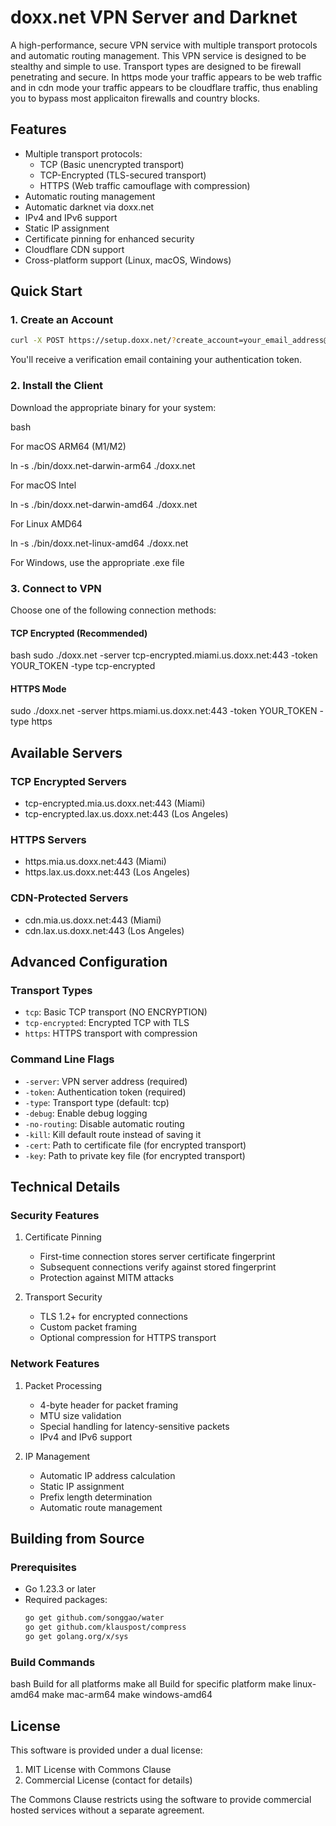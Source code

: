 # doxx.net VPN Server and Darknet

A high-performance, secure VPN service with multiple transport protocols and automatic routing management. This VPN service is designed to be stealthy and simple to use. Transport types are designed to be firewall penetrating and secure. In https mode your traffic appears to be web traffic and in cdn mode your traffic appears to be cloudflare traffic, thus enabling you to bypass most applicaiton firewalls and country blocks. 

## Features

- Multiple transport protocols:
  - TCP (Basic unencrypted transport)
  - TCP-Encrypted (TLS-secured transport)
  - HTTPS (Web traffic camouflage with compression)
- Automatic routing management
- Automatic darknet via doxx.net
- IPv4 and IPv6 support
- Static IP assignment
- Certificate pinning for enhanced security
- Cloudflare CDN support
- Cross-platform support (Linux, macOS, Windows)

## Quick Start

### 1. Create an Account
```bash
curl -X POST https://setup.doxx.net/?create_account=your_email_address@domain.com
```

You'll receive a verification email containing your authentication token.

### 2. Install the Client

Download the appropriate binary for your system:

bash

For macOS ARM64 (M1/M2)

ln -s ./bin/doxx.net-darwin-arm64 ./doxx.net

For macOS Intel

ln -s ./bin/doxx.net-darwin-amd64 ./doxx.net

For Linux AMD64

ln -s ./bin/doxx.net-linux-amd64 ./doxx.net

For Windows, use the appropriate .exe file


### 3. Connect to VPN

Choose one of the following connection methods:

#### TCP Encrypted (Recommended)

bash
sudo ./doxx.net -server tcp-encrypted.miami.us.doxx.net:443 -token YOUR_TOKEN -type tcp-encrypted

#### HTTPS Mode
sudo ./doxx.net -server https.miami.us.doxx.net:443 -token YOUR_TOKEN -type https


## Available Servers

### TCP Encrypted Servers
- tcp-encrypted.mia.us.doxx.net:443 (Miami)
- tcp-encrypted.lax.us.doxx.net:443 (Los Angeles)

### HTTPS Servers
- https.mia.us.doxx.net:443 (Miami)
- https.lax.us.doxx.net:443 (Los Angeles)

### CDN-Protected Servers
- cdn.mia.us.doxx.net:443 (Miami)
- cdn.lax.us.doxx.net:443 (Los Angeles)

## Advanced Configuration

### Transport Types
- `tcp`: Basic TCP transport (NO ENCRYPTION)
- `tcp-encrypted`: Encrypted TCP with TLS
- `https`: HTTPS transport with compression

### Command Line Flags
- `-server`: VPN server address (required)
- `-token`: Authentication token (required)
- `-type`: Transport type (default: tcp)
- `-debug`: Enable debug logging
- `-no-routing`: Disable automatic routing
- `-kill`: Kill default route instead of saving it
- `-cert`: Path to certificate file (for encrypted transport)
- `-key`: Path to private key file (for encrypted transport)

## Technical Details

### Security Features

1. Certificate Pinning
   - First-time connection stores server certificate fingerprint
   - Subsequent connections verify against stored fingerprint
   - Protection against MITM attacks

2. Transport Security
   - TLS 1.2+ for encrypted connections
   - Custom packet framing
   - Optional compression for HTTPS transport

### Network Features

1. Packet Processing
   - 4-byte header for packet framing
   - MTU size validation
   - Special handling for latency-sensitive packets
   - IPv4 and IPv6 support

2. IP Management
   - Automatic IP address calculation
   - Static IP assignment
   - Prefix length determination
   - Automatic route management

## Building from Source

### Prerequisites

- Go 1.23.3 or later
- Required packages:
  ```bash
  go get github.com/songgao/water
  go get github.com/klauspost/compress
  go get golang.org/x/sys
  ```

### Build Commands
bash
Build for all platforms
make all
Build for specific platform
make linux-amd64
make mac-arm64
make windows-amd64

## License

This software is provided under a dual license:
1. MIT License with Commons Clause
2. Commercial License (contact for details)

The Commons Clause restricts using the software to provide commercial hosted services without a separate agreement.
